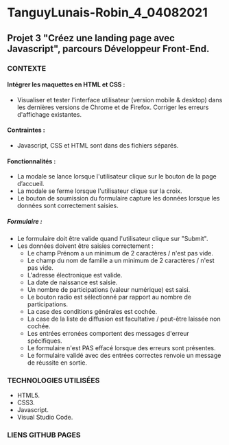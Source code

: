 # TanguyLunais-Robin_4_04082021
## Projet 3 "Créez une landing page avec Javascript", parcours Développeur Front-End.

### CONTEXTE

#### Intégrer les maquettes en HTML et CSS :
- Visualiser et tester l'interface utilisateur (version mobile & desktop) dans les dernières versions de Chrome et de Firefox. Corriger les erreurs d'affichage existantes.

#### Contraintes :
- Javascript, CSS et HTML sont dans des fichiers séparés.

#### Fonctionnalités :
- La modale se lance lorsque l'utilisateur clique sur le bouton de la page d’accueil.
- La modale se ferme lorsque l'utilisateur clique sur la croix.
- Le bouton de soumission du formulaire capture les données lorsque les données sont correctement saisies.

##### Formulaire :
- Le formulaire doit être valide quand l'utilisateur clique sur "Submit".
- Les données doivent être saisies correctement :
    - Le champ Prénom a un minimum de 2 caractères / n'est pas vide.
    - Le champ du nom de famille a un minimum de 2 caractères / n'est pas vide.
    - L'adresse électronique est valide.
    - La date de naissance est saisie.
    - Un nombre de participations (valeur numérique) est saisi.
    - Le bouton radio est sélectionné par rapport au nombre de participations.
    - La case des conditions générales est cochée.
    - La case de la liste de diffusion est facultative / peut-être laissée non cochée. 
    - Les entrées erronées comportent des messages d'erreur spécifiques.
    - Le formulaire n'est PAS effacé lorsque des erreurs sont présentes.
    - Le formulaire validé avec des entrées correctes renvoie un message de réussite en sortie. 

### TECHNOLOGIES UTILISÉES

- HTML5.
- CSS3.
- Javascript.
- Visual Studio Code.


### LIENS GITHUB PAGES
